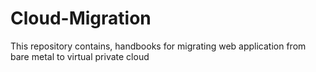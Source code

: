 # Cloud-Migration
This repository contains, handbooks for migrating web application from bare metal to virtual private cloud
